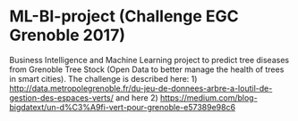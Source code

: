 # ML-BI-project (Challenge EGC Grenoble 2017)
Business Intelligence and Machine Learning project to predict tree diseases from Grenoble Tree Stock (Open Data to better manage the health of trees in smart cities).
The challenge is described here: 1) http://data.metropolegrenoble.fr/du-jeu-de-donnees-arbre-a-loutil-de-gestion-des-espaces-verts/ 
and here 2) https://medium.com/blog-bigdatext/un-d%C3%A9fi-vert-pour-grenoble-e57389e98c6
